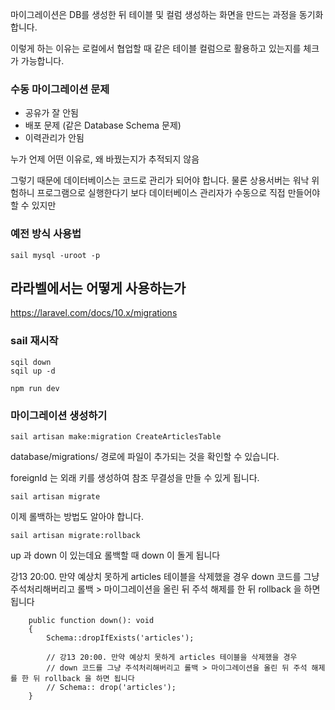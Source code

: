 마이그레이션은 DB를 생성한 뒤
테이블 및 컬럼 생성하는 화면을 만드는 과정을 동기화합니다.

이렇게 하는 이유는 로컬에서 협업할 때 같은 테이블 컬럼으로 활용하고 있는지를 체크가 가능합니다.

### 수동 마이그레이션 문제

* 공유가 잘 안됨
* 배포 문제 (같은 Database Schema 문제)
* 이력관리가 안됨

누가 언제 어떤 이유로, 왜 바꿨는지가 추적되지 않음

그렇기 때문에 데이터베이스는 코드로 관리가 되어야 합니다. 물론 상용서버는 워낙 위험하니 프로그램으로 실행한다기 보다 데이터베이스 관리자가 수동으로 직접  만들어야 할 수 있지만 

### 예전 방식 사용법

```angular2html
sail mysql -uroot -p
```

## 라라벨에서는 어떻게 사용하는가

https://laravel.com/docs/10.x/migrations

### sail 재시작

```angular2html
sqil down
sqil up -d
```

```angular2html
npm run dev
```

### 마이그레이션 생성하기


```angular2html
sail artisan make:migration CreateArticlesTable
```

database/migrations/ 경로에 파일이 추가되는 것을 확인할 수 있습니다.


foreignId 는 외래 키를 생성하여 참조 무결성을 만들 수 있게 됩니다.


```angular2html
sail artisan migrate
```

이제 롤백하는 방법도 알아야 합니다.

```angular2html
sail artisan migrate:rollback
```

up 과 down 이 있는데요
롤백할 때 down 이 돌게 됩니다

강13 20:00. 만약 예상치 못하게 articles 테이블을 삭제했을 경우
down 코드를 그냥 주석처리해버리고 롤백 > 마이그레이션을 올린 뒤 주석 해제를 한 뒤 rollback 을 하면 됩니다

```
    public function down(): void
    {
        Schema::dropIfExists('articles');

        // 강13 20:00. 만약 예상치 못하게 articles 테이블을 삭제했을 경우
        // down 코드를 그냥 주석처리해버리고 롤백 > 마이그레이션을 올린 뒤 주석 해제를 한 뒤 rollback 을 하면 됩니다
        // Schema:: drop('articles');
    }
```

